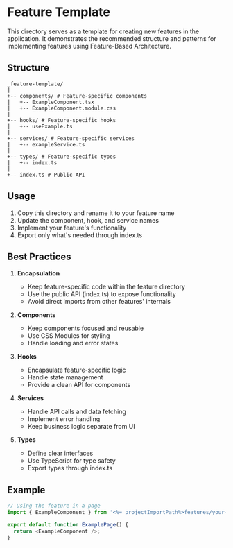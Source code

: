 # Feature Template

This directory serves as a template for creating new features in the application. It demonstrates the recommended structure and patterns for implementing features using Feature-Based Architecture.

## Structure

```
_feature-template/
|
+-- components/ # Feature-specific components
|   +-- ExampleComponent.tsx
|   +-- ExampleComponent.module.css
|
+-- hooks/ # Feature-specific hooks
|   +-- useExample.ts
|
+-- services/ # Feature-specific services
|   +-- exampleService.ts
|
+-- types/ # Feature-specific types
|   +-- index.ts
|
+-- index.ts # Public API
```

## Usage

1. Copy this directory and rename it to your feature name
2. Update the component, hook, and service names
3. Implement your feature's functionality
4. Export only what's needed through index.ts

## Best Practices

1. **Encapsulation**
   - Keep feature-specific code within the feature directory
   - Use the public API (index.ts) to expose functionality
   - Avoid direct imports from other features' internals

2. **Components**
   - Keep components focused and reusable
   - Use CSS Modules for styling
   - Handle loading and error states

3. **Hooks**
   - Encapsulate feature-specific logic
   - Handle state management
   - Provide a clean API for components

4. **Services**
   - Handle API calls and data fetching
   - Implement error handling
   - Keep business logic separate from UI

5. **Types**
   - Define clear interfaces
   - Use TypeScript for type safety
   - Export types through index.ts

## Example

```typescript
// Using the feature in a page
import { ExampleComponent } from '<%= projectImportPath%>features/your-feature';

export default function ExamplePage() {
  return <ExampleComponent />;
}
```
